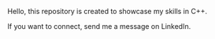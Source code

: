 Hello, this repository is created to showcase my skills in C++.

If you want to connect, send me a message on LinkedIn.
